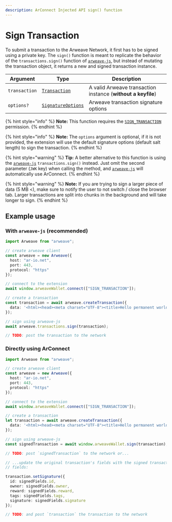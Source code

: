 ```yaml
---
description: ArConnect Injected API sign() function
---
```


# Sign Transaction

To submit a transaction to the Arweave Network, it first has to be signed using a private key. The `sign()` function is meant to replicate the behavior of the `transactions.sign()` function of [`arweave-js`](https://github.com/arweaveTeam/arweave-js#sign-a-transaction), but instead of mutating the transaction object, it returns a new and signed transaction instance.

| Argument      | Type                                                                                                                     | Description                                                  |
| ------------- | ------------------------------------------------------------------------------------------------------------------------ | ------------------------------------------------------------ |
| `transaction` | [`Transaction`](https://github.com/arweaveTeam/arweave-js#transactions)                                                  | A valid Arweave transaction instance (**without a keyfile**) |
| `options?`    | [`SignatureOptions`](https://github.com/ArweaveTeam/arweave-js/blob/master/src/common/lib/crypto/crypto-interface.ts#L3) | Arweave transaction signature options                        |

{% hint style="info" %}
**Note:** This function requires the [`SIGN_TRANSACTION`](connect.md#permissions) permission.
{% endhint %}

{% hint style="info" %}
**Note:** The `options` argument is optional, if it is not provided, the extension will use the default signature options (default salt length) to sign the transaction.
{% endhint %}

{% hint style="warning" %}
**Tip:** A better alternative to this function is using the [`arweave-js`](https://github.com/arweaveTeam/arweave-js#sign-a-transaction) `transactions.sign()` instead. Just omit the second parameter (`JWK` key) when calling the method, and [`arweave-js`](https://github.com/arweaveTeam/arweave-js#sign-a-transaction) will automatically use ArConnect.
{% endhint %}

{% hint style="warning" %}
**Note:** If you are trying to sign a larger piece of data (5 MB <), make sure to notify the user to not switch / close the browser tab. Larger transactions are split into chunks in the background and will take longer to sign.
{% endhint %}

## Example usage

### With `arweave-js` (recommended)

```ts
import Arweave from "arweave";

// create arweave client
const arweave = new Arweave({
  host: "ar-io.net",
  port: 443,
  protocol: "https"
});

// connect to the extension
await window.arweaveWallet.connect(["SIGN_TRANSACTION"]);

// create a transaction
const transaction = await arweave.createTransaction({
  data: '<html><head><meta charset="UTF-8"><title>Hello permanent world! This was signed via ArConnect!!!</title></head><body></body></html>'
});

// sign using arweave-js
await arweave.transactions.sign(transaction);

// TODO: post the transaction to the network
```

### Directly using ArConnect

```ts
import Arweave from "arweave";

// create arweave client
const arweave = new Arweave({
  host: "ar-io.net",
  port: 443,
  protocol: "https"
});

// connect to the extension
await window.arweaveWallet.connect(["SIGN_TRANSACTION"]);

// create a transaction
let transaction = await arweave.createTransaction({
  data: '<html><head><meta charset="UTF-8"><title>Hello permanent world! This was signed via ArConnect!!!</title></head><body></body></html>'
});

// sign using arweave-js
const signedTransaction = await window.arweaveWallet.sign(transaction);

// TODO: post `signedTransaction` to the network or...

// ...update the original transaction's fields with the signed transaction's
// fields:

transaction.setSignature({
  id: signedFields.id,
  owner: signedFields.owner,
  reward: signedFields.reward,
  tags: signedFields.tags,
  signature: signedFields.signature
});

// TODO: and post `transaction` the transaction to the network
```
